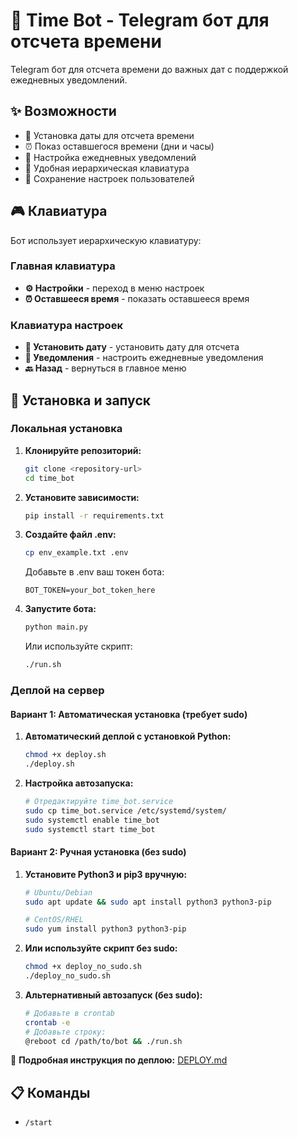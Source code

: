 # 🤖 Time Bot - Telegram бот для отсчета времени

Telegram бот для отсчета времени до важных дат с поддержкой ежедневных уведомлений.

## ✨ Возможности

- 📅 Установка даты для отсчета времени
- ⏰ Показ оставшегося времени (дни и часы)
- 🔔 Настройка ежедневных уведомлений
- 🎯 Удобная иерархическая клавиатура
- 💾 Сохранение настроек пользователей

## 🎮 Клавиатура

Бот использует иерархическую клавиатуру:

### Главная клавиатура
- **⚙️ Настройки** - переход в меню настроек
- **⏰ Оставшееся время** - показать оставшееся время

### Клавиатура настроек
- **📅 Установить дату** - установить дату для отсчета
- **🔔 Уведомления** - настроить ежедневные уведомления
- **🔙 Назад** - вернуться в главное меню

## 🚀 Установка и запуск

### Локальная установка

1. **Клонируйте репозиторий:**
   ```bash
   git clone <repository-url>
   cd time_bot
   ```

2. **Установите зависимости:**
   ```bash
   pip install -r requirements.txt
   ```

3. **Создайте файл .env:**
   ```bash
   cp env_example.txt .env
   ```
   Добавьте в .env ваш токен бота:
   ```
   BOT_TOKEN=your_bot_token_here
   ```

4. **Запустите бота:**
   ```bash
   python main.py
   ```
   Или используйте скрипт:
   ```bash
   ./run.sh
   ```

### Деплой на сервер

#### Вариант 1: Автоматическая установка (требует sudo)

1. **Автоматический деплой с установкой Python:**
   ```bash
   chmod +x deploy.sh
   ./deploy.sh
   ```

2. **Настройка автозапуска:**
   ```bash
   # Отредактируйте time_bot.service
   sudo cp time_bot.service /etc/systemd/system/
   sudo systemctl enable time_bot
   sudo systemctl start time_bot
   ```

#### Вариант 2: Ручная установка (без sudo)

1. **Установите Python3 и pip3 вручную:**
   ```bash
   # Ubuntu/Debian
   sudo apt update && sudo apt install python3 python3-pip
   
   # CentOS/RHEL
   sudo yum install python3 python3-pip
   ```

2. **Или используйте скрипт без sudo:**
   ```bash
   chmod +x deploy_no_sudo.sh
   ./deploy_no_sudo.sh
   ```

3. **Альтернативный автозапуск (без sudo):**
   ```bash
   # Добавьте в crontab
   crontab -e
   # Добавьте строку:
   @reboot cd /path/to/bot && ./run.sh
   ```

📖 **Подробная инструкция по деплою:** [DEPLOY.md](DEPLOY.md)

## 📋 Команды

- `/start`